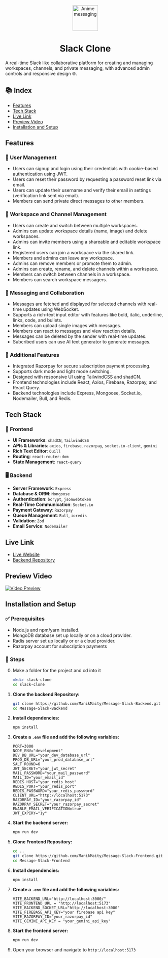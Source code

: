 <div align="center">
    <img width="80" alt="Anime messaging" src="[./public/readmeImage.gif](https://dka575ofm4ao0.cloudfront.net/pages-transactional_logos/retina/250389/Group.png)"/>
    <h1>Slack Clone</h1>
</div>

A real-time Slack like collaborative platform for creating and managing workspaces, channels, and private messaging, with advanced admin controls and responsive design 🌐.

## 📚 Index
- [Features](#features)
- [Tech Stack](#tech-stack)
- [Live Link](#live-link)
- [Preview Video](#preview-video)
- [Installation and Setup](#installation-and-setup)

## Features

### 🔐 User Management

- Users can signup and login using their credentials with cookie-based authentication using JWT.
- Users can reset their password by requesting a password reset link via email.
- Users can update their username and verify their email in settings (verification link sent via email).
- Members can send private direct messages to other members.

### 🏢 Workspace and Channel Management

- Users can create and switch between multiple workspaces.
- Admins can update workspace details (name, image) and delete workspaces.
- Admins can invite members using a shareable and editable workspace link.
- Registered users can join a workspace via the shared link.
- Members and admins can leave any workspace.
- Admins can remove members or promote them to admin.
- Admins can create, rename, and delete channels within a workspace.
- Members can switch between channels in a workspace.
- Members can search workspace messagers.

### 💬 Messaging and Collaboration

- Messages are fetched and displayed for selected channels with real-time updates using WebSocket.
- Supports a rich-text input editor with features like bold, italic, underline, links, code, and bullets.
- Members can upload single images with messages.
- Members can react to messages and view reaction details.
- Messages can be deleted by the sender with real-time updates.
- Subcribed users can use AI text generator to generate messages.

### 🌟 Additional Features

- Integrated Razorpay for secure subscription payment processing.
- Supports dark mode and light mode switching.
- Designed with responsive UI using TailwindCSS and shadCN.
- Frontend technologies include React, Axios, Firebase, Razorpay, and React Query.
- Backend technologies include Express, Mongoose, Socket.io, Nodemailer, Bull, and Redis.

## Tech Stack

### 🎨 Frontend

- **UI Frameworks**: `shadCN`, `TailwindCSS`
- **APIs & Libraries**: `axios`, `firebase`, `razorpay`, `socket.io-client`, `gemini`
- **Rich Text Editor**: `Quill`
- **Routing**: `react-router-dom`
- **State Management**: `react-query`

### 🖥️ Backend

- **Server Framework**: `Express`
- **Database & ORM**: `Mongoose`
- **Authentication**: `bcrypt`, `jsonwebtoken`
- **Real-Time Communication**: `Socket.io`
- **Payment Gateway**: `Razorpay`
- **Queue Management**: `Bull`, `ioredis`
- **Validation**: `Zod`
- **Email Service**: `Nodemailer`

## Live Link
 - [Live Website](https://slackapp-rho.vercel.app/workspaces)
-  [Backend Repository](https://github.com/ManikMaity/Message-Slack-Backend)

## Preview Video
[![Video Preview](./public/preview.jpg)](https://youtu.be/-6a_Yuq3I8w?si=AbryGDFOXBjS7zzM)



## Installation and Setup

### ✅ Prerequisites

- Node.js and npm/yarn installed.
- MongoDB database set up locally or on a cloud provider.
- Radis server set up locally or or a cloud provider.
- Razorpay account for subscription payments

### 📝 Steps

0. Make a folder for the project and cd into it

   ```bash
   mkdir slack-clone
   cd slack-clone
   ```

1. **Clone the backend Repository:**
   ```bash
   git clone https://github.com/ManikMaity/Message-Slack-Backend.git
   cd Message-Slack-Backend
   ```
2. **Install dependencies:**
   ```bash
   npm install
   ```
3. **Create a `.env` file and add the following variables:**
   ```env
   PORT=3000
   NODE_ENV="development"
   DEV_DB_URL="your_dev_database_url"
   PROD_DB_URL="your_prod_database_url"
   SALT_ROUND=6
   JWT_SECRET="your_jwt_secret"
   MAIL_PASSWORD="your_mail_password"
   MAIL_ID="your_email_id"
   REDIS_HOST="your_redis_host"
   REDIS_PORT="your_redis_port"
   REDIS_PASSWORD="your_redis_password"
   CLIENT_URL="http://localhost:5173"
   RAZORPAY_ID="your_razorpay_id"
   RAZORPAY_SECRET="your_razorpay_secret"
   ENABLE_EMAIL_VERIFICATION=true
   JWT_EXPIRY="1y"
   ```
4. **Start the backend server:**
   ```bash
   npm run dev
   ```
5. **Clone Frontend Repository:**
   ```bash
   cd ..
   git clone https://github.com/ManikMaity/Message-Slack-Frontend.git
   cd Message-Slack-Frontend
   ```
6. **Install dependencies:**
   ```bash
   npm install
   ```
7. **Create a `.env` file and add the following variables:**
   ```env
   VITE_BACKEND_URL="http://localhost:3000/"
   VITE_FRONTEND_URL = "http://localhost:5173"
   VITE_BACKEND_SOCKET_URL="http://localhost:3000"
   VITE_FIREBASE_API_KEY="your firebase api key"
   VITE_RAZORPAY_ID="your_razorpay_id"
   VITE_GEMINI_API_KEY = "your_gemini_api_key"
   ```
8. **Start the frontend server:**
   ```bash
   npm run dev
   ```
9. Open your browser and navigate to `http://localhost:5173`
